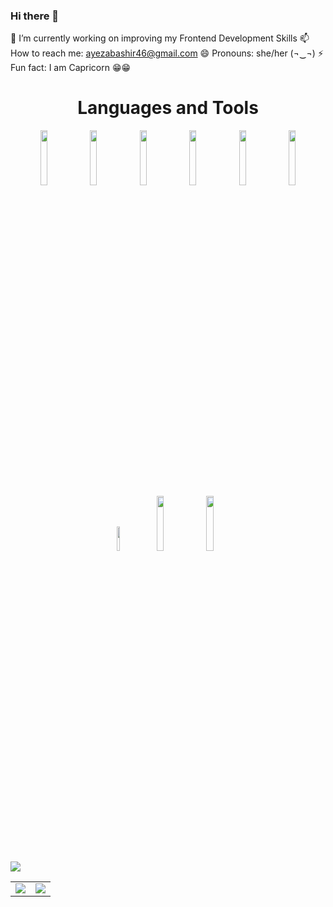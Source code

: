 ### Hi there 👋

<!--
**ayezabashir/ayezabashir** is a ✨ _special_ ✨ repository because its `README.md` (this file) appears on your GitHub profile.

Here are some ideas to get you started:

-->

🔭 I’m currently working on improving my Frontend Development Skills 
📫 How to reach me: ayezabashir46@gmail.com
😄 Pronouns: she/her (¬‿¬)
⚡ Fun fact: I am Capricorn 😁😁

<h1 align="center">Languages and Tools</h1>
<div align="center">
<code><img width="15%" src="https://www.vectorlogo.zone/logos/w3_html5/w3_html5-ar21.svg"></code>
<code><img width="15%" src="https://www.vectorlogo.zone/logos/w3_css/w3_css-ar21.svg"></code>
<code><img width="15%" src="https://www.vectorlogo.zone/logos/javascript/javascript-ar21.svg"></code>
<code><img width="15%" src="https://www.vectorlogo.zone/logos/reactjs/reactjs-ar21.svg"></code>
<code><img width="15%" src="https://www.vectorlogo.zone/logos/git-scm/git-scm-ar21.svg"></code>
<code><img width="15%" src="https://www.vectorlogo.zone/logos/github/github-ar21.svg"></code>
<code><img width="10%" src="https://www.vectorlogo.zone/logos/visualstudio_code/visualstudio_code-icon.svg"></code>
<code><img width="15%" src="https://www.vectorlogo.zone/logos/canva/canva-ar21.svg"></code>
<code><img width="15%" src="https://www.vectorlogo.zone/logos/adobe_illustrator/adobe_illustrator-ar21.svg"></code>
</div>
<img align="center" src="https://github-readme-stats.vercel.app/api?username=ayezabashir&show_icons=true&theme=dark"/>
<table>
  <tbody>
    <td><img align="center" src="https://github-readme-streak-stats.herokuapp.com/?user=ayezabashir&show_icons=true&theme=dark"/></td>
    <td><img align="center" src="https://github-readme-stats.vercel.app/api/top-langs?username=ayezabashir&layout=compact"/></td>
  </tbody>
</table>
